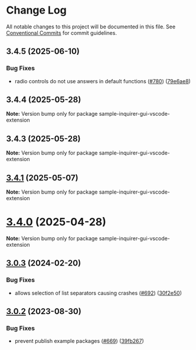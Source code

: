 # Change Log

All notable changes to this project will be documented in this file.
See [Conventional Commits](https://conventionalcommits.org) for commit guidelines.

## 3.4.5 (2025-06-10)

### Bug Fixes

- radio controls do not use answers in default functions ([#780](https://github.com/SAP/inquirer-gui/issues/780)) ([79e6ae8](https://github.com/SAP/inquirer-gui/commit/79e6ae88820cc918bb6c01cf319f3c3eba18efae))

## 3.4.4 (2025-05-28)

**Note:** Version bump only for package sample-inquirer-gui-vscode-extension

## 3.4.3 (2025-05-28)

**Note:** Version bump only for package sample-inquirer-gui-vscode-extension

## [3.4.1](https://github.com/SAP/inquirer-gui/compare/v3.4.0...v3.4.1) (2025-05-07)

**Note:** Version bump only for package sample-inquirer-gui-vscode-extension

# [3.4.0](https://github.com/SAP/inquirer-gui/compare/v3.3.0...v3.4.0) (2025-04-28)

**Note:** Version bump only for package sample-inquirer-gui-vscode-extension

## [3.0.3](https://github.com/SAP/inquirer-gui/compare/v3.0.2...v3.0.3) (2024-02-20)

### Bug Fixes

- allows selection of list separators causing crashes ([#692](https://github.com/SAP/inquirer-gui/issues/692)) ([30f2e50](https://github.com/SAP/inquirer-gui/commit/30f2e50495fad128258b6f5cbbacb2d97a0937ca))

## [3.0.2](https://github.com/SAP/inquirer-gui/compare/v3.0.1...v3.0.2) (2023-08-30)

### Bug Fixes

- prevent publish example packages ([#669](https://github.com/SAP/inquirer-gui/issues/669)) ([39fb267](https://github.com/SAP/inquirer-gui/commit/39fb267c0816522e88607e9308c974a5942308cb))
